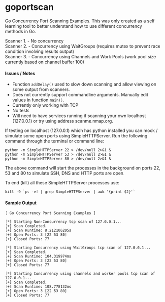 # goportscan
Go Concurrency Port Scanning Examples. This was only created as a self learning tool to better understand how to use different concurrency methods in Go. 

Scanner 1. - No concurrency  
Scanner 2. - Concurrency using WaitGroups (requires mutex to prevent race condition involving results output)  
Scanner 3. - Concurrency using Channels and Work Pools (work pool size currently based on channel buffer 100)

#### Issues / Notes
- Function `addDelay()` used to slow down scanning and allow viewing on some output from scanners.
- Does not currently support commandline arguments. Manually edit values in function `main()`.
- Currently only working with TCP
- No tests
- Will need to have services running if scanning your own localhost (127.0.0.1) or try using address scanme.nmap.org.

If testing on localhost (127.0.0.1) which has python installed you can mock / simulate some open ports using SimpleHTTPServer. Run the following command through the terminal or command line:
```terminal
python -m SimpleHTTPServer 22 > /dev/null 2>&1 &
python -m SimpleHTTPServer 53 > /dev/null 2>&1 &
python -m SimpleHTTPServer 80 > /dev/null 2>&1 &
```
The above command will start the processes in the background on ports 22, 53 and 80 to simulate SSH, DNS and HTTP ports are open.  
  
To end (kill) all these SimpleHTTPServer processes use:
```terminal
kill -9 `ps -ef | grep SimpleHTTPServer | awk '{print $2}'`
```
#### Sample Output
```
[ Go Concurrency Port Scanning Examples ]

[*] Starting Non-Concurrency tcp scan of 127.0.0.1...
[+] Scan Completed.
[+] Scan Runtime: 8.212106205s
[+] Open Ports: 3 [22 53 80]
[+] Closed Ports: 77

[*] Starting Concurrency using WaitGroups tcp scan of 127.0.0.1...
[+] Scan Completed.
[+] Scan Runtime: 104.319974ms
[+] Open Ports: 3 [22 53 80]
[+] Closed Ports: 77

[*] Starting Concurrency using channels and worker pools tcp scan of 127.0.0.1...
[+] Scan Completed.
[+] Scan Runtime: 108.778132ms
[+] Open Ports: 3 [22 53 80]
[+] Closed Ports: 77
```
